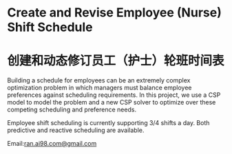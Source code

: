 # Create and Revise Employee (Nurse) Shift Schedule 
# 创建和动态修订员工（护士）轮班时间表

Building a schedule for employees can be an extremely complex optimization problem in which managers must balance employee preferences against scheduling requirements. In this project, we use a CSP model to model the problem and a new CSP solver to optimize over these competing scheduling and preference needs.

Employee shift scheduling is currently supporting 3/4 shifts a day. Both predictive and reactive scheduling are available.




Email:ran.ai98.com@gmail.com
